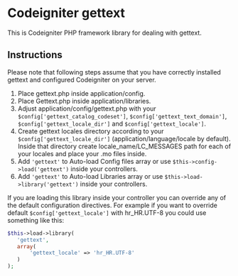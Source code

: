 Codeigniter gettext
===================

This is Codeigniter PHP framework library for dealing with gettext.

Instructions
------------

Please note that following steps assume that you have correctly installed gettext and configured Codeigniter on your server.

1. Place gettext.php inside application/config.
2. Place Gettext.php inside application/libraries.
3. Adjust application/config/gettext.php with your `$config['gettext_catalog_codeset']`, `$config['gettext_text_domain']`, `$config['gettext_locale_dir']` and `$config['gettext_locale']`.
4. Create gettext locales directory according to your `$config['gettext_locale_dir']` (application/language/locale by default). Inside that directory create locale_name/LC_MESSAGES path for each of your locales and place your .mo files inside.
5. Add `'gettext'` to Auto-load Config files array or use `$this->config->load('gettext')` inside your controllers.
6. Add `'gettext'` to Auto-load Libraries array or use `$this->load->library('gettext')` inside your controllers.

If you are loading this library inside your controller you can override any of the default configuration directives. For example if you want to override default `$config['gettext_locale']` with hr_HR.UTF-8 you could use something like this:

 ```php
$this->load->library(
    'gettext',
    array(
        'gettext_locale' => 'hr_HR.UTF-8'
    )
);
 ```

